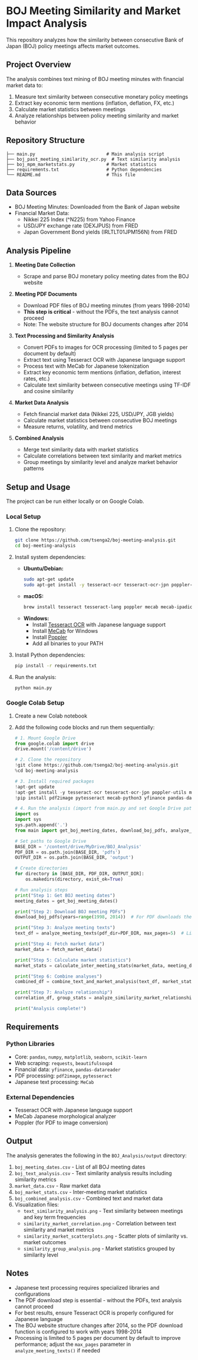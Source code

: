 # BOJ Meeting Similarity and Market Impact Analysis

This repository analyzes how the similarity between consecutive Bank of Japan (BOJ) policy meetings affects market outcomes.

## Project Overview

The analysis combines text mining of BOJ meeting minutes with financial market data to:

1. Measure text similarity between consecutive monetary policy meetings
2. Extract key economic term mentions (inflation, deflation, FX, etc.)
3. Calculate market statistics between meetings
4. Analyze relationships between policy meeting similarity and market behavior

## Repository Structure

```
├── main.py                           # Main analysis script
├── boj_past_meeting_similarity_ocr.py  # Text similarity analysis 
├── boj_mpm_marketstats.py            # Market statistics
├── requirements.txt                  # Python dependencies
└── README.md                         # This file
```

## Data Sources

- BOJ Meeting Minutes: Downloaded from the Bank of Japan website
- Financial Market Data:
  - Nikkei 225 Index (^N225) from Yahoo Finance
  - USD/JPY exchange rate (DEXJPUS) from FRED
  - Japan Government Bond yields (IRLTLT01JPM156N) from FRED

## Analysis Pipeline

1. **Meeting Date Collection**
   - Scrape and parse BOJ monetary policy meeting dates from the BOJ website

2. **Meeting PDF Documents**
   - Download PDF files of BOJ meeting minutes (from years 1998-2014)
   - **This step is critical** - without the PDFs, the text analysis cannot proceed
   - Note: The website structure for BOJ documents changes after 2014

3. **Text Processing and Similarity Analysis**
   - Convert PDFs to images for OCR processing (limited to 5 pages per document by default)
   - Extract text using Tesseract OCR with Japanese language support
   - Process text with MeCab for Japanese tokenization
   - Extract key economic term mentions (inflation, deflation, interest rates, etc.)
   - Calculate text similarity between consecutive meetings using TF-IDF and cosine similarity

4. **Market Data Analysis**
   - Fetch financial market data (Nikkei 225, USD/JPY, JGB yields)
   - Calculate market statistics between consecutive BOJ meetings
   - Measure returns, volatility, and trend metrics

5. **Combined Analysis**
   - Merge text similarity data with market statistics
   - Calculate correlations between text similarity and market metrics
   - Group meetings by similarity level and analyze market behavior patterns

## Setup and Usage

The project can be run either locally or on Google Colab.

### Local Setup

1. Clone the repository:
   ```bash
   git clone https://github.com/tsenga2/boj-meeting-analysis.git
   cd boj-meeting-analysis
   ```

2. Install system dependencies:
   - **Ubuntu/Debian:**
     ```bash
     sudo apt-get update
     sudo apt-get install -y tesseract-ocr tesseract-ocr-jpn poppler-utils mecab libmecab-dev mecab-ipadic-utf8
     ```
   - **macOS:**
     ```bash
     brew install tesseract tesseract-lang poppler mecab mecab-ipadic
     ```
   - **Windows:**
     - Install [Tesseract OCR](https://github.com/UB-Mannheim/tesseract/wiki) with Japanese language support
     - Install [MeCab](https://taku910.github.io/mecab/) for Windows
     - Install [Poppler](https://blog.alivate.com.au/poppler-windows/)
     - Add all binaries to your PATH

3. Install Python dependencies:
   ```bash
   pip install -r requirements.txt
   ```

4. Run the analysis:
   ```bash
   python main.py
   ```

### Google Colab Setup

1. Create a new Colab notebook

2. Add the following code blocks and run them sequentially:

   ```python
   # 1. Mount Google Drive
   from google.colab import drive
   drive.mount('/content/drive')
   ```

   ```python
   # 2. Clone the repository
   !git clone https://github.com/tsenga2/boj-meeting-analysis.git
   %cd boj-meeting-analysis
   ```

   ```python
   # 3. Install required packages
   !apt-get update
   !apt-get install -y tesseract-ocr tesseract-ocr-jpn poppler-utils mecab libmecab-dev mecab-ipadic-utf8
   !pip install pdf2image pytesseract mecab-python3 yfinance pandas-datareader scikit-learn numpy pandas matplotlib seaborn requests beautifulsoup4 lxml tqdm
   ```

   ```python
   # 4. Run the analysis (import from main.py and set Google Drive paths)
   import os
   import sys
   sys.path.append('.')
   from main import get_boj_meeting_dates, download_boj_pdfs, analyze_meeting_texts, fetch_market_data, calculate_inter_meeting_stats, combine_text_and_market_analysis, analyze_similarity_market_relationship

   # Set paths to Google Drive
   BASE_DIR = '/content/drive/MyDrive/BOJ_Analysis'
   PDF_DIR = os.path.join(BASE_DIR, 'pdfs')
   OUTPUT_DIR = os.path.join(BASE_DIR, 'output')

   # Create directories
   for directory in [BASE_DIR, PDF_DIR, OUTPUT_DIR]:
       os.makedirs(directory, exist_ok=True)

   # Run analysis steps
   print("Step 1: Get BOJ meeting dates")
   meeting_dates = get_boj_meeting_dates()
   
   print("Step 2: Download BOJ meeting PDFs")
   download_boj_pdfs(years=range(1998, 2014))  # For PDF downloads the website structure changes after 2014
   
   print("Step 3: Analyze meeting texts")
   text_df = analyze_meeting_texts(pdf_dir=PDF_DIR, max_pages=5)  # Limit to 5 pages per document for faster processing
   
   print("Step 4: Fetch market data")
   market_data = fetch_market_data()
   
   print("Step 5: Calculate market statistics")
   market_stats = calculate_inter_meeting_stats(market_data, meeting_dates)
   
   print("Step 6: Combine analyses")
   combined_df = combine_text_and_market_analysis(text_df, market_stats)
   
   print("Step 7: Analyze relationship")
   correlation_df, group_stats = analyze_similarity_market_relationship(combined_df)
   
   print("Analysis complete!")
   ```

## Requirements

### Python Libraries
- Core: `pandas`, `numpy`, `matplotlib`, `seaborn`, `scikit-learn`
- Web scraping: `requests`, `beautifulsoup4`
- Financial data: `yfinance`, `pandas-datareader`
- PDF processing: `pdf2image`, `pytesseract`
- Japanese text processing: `MeCab`

### External Dependencies
- Tesseract OCR with Japanese language support
- MeCab Japanese morphological analyzer
- Poppler (for PDF to image conversion)

## Output

The analysis generates the following in the `BOJ_Analysis/output` directory:

1. `boj_meeting_dates.csv` - List of all BOJ meeting dates
2. `boj_text_analysis.csv` - Text similarity analysis results including similarity metrics
3. `market_data.csv` - Raw market data
4. `boj_market_stats.csv` - Inter-meeting market statistics
5. `boj_combined_analysis.csv` - Combined text and market data
6. Visualization files:
   - `text_similarity_analysis.png` - Text similarity between meetings and key term frequencies
   - `similarity_market_correlation.png` - Correlation between text similarity and market metrics
   - `similarity_market_scatterplots.png` - Scatter plots of similarity vs. market outcomes
   - `similarity_group_analysis.png` - Market statistics grouped by similarity level

## Notes

- Japanese text processing requires specialized libraries and configurations
- The PDF download step is essential - without the PDFs, text analysis cannot proceed
- For best results, ensure Tesseract OCR is properly configured for Japanese language
- The BOJ website structure changes after 2014, so the PDF download function is configured to work with years 1998-2014
- Processing is limited to 5 pages per document by default to improve performance; adjust the `max_pages` parameter in `analyze_meeting_texts()` if needed